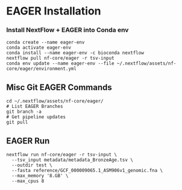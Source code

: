 # EAGER Installation

### Install NextFlow + EAGER into Conda env
```
conda create --name eager-env
conda activate eager-env
conda install --name eager-env -c bioconda nextflow
nextflow pull nf-core/eager -r tsv-input
conda env update --name eager-env --file ~/.nextflow/assets/nf-core/eager/environment.yml
```

## Misc Git EAGER Commands
```
cd ~/.nextflow/assets/nf-core/eager/
# List EAGER Branches
git branch -a
# Get pipeline updates
git pull
```

## EAGER Run

```
nextflow run nf-core/eager -r tsv-input \
  --tsv_input metadata/metadata_BronzeAge.tsv \
  --outdir test \
  --fasta reference/GCF_000009065.1_ASM906v1_genomic.fna \
  --max_memory '8.GB' \
  --max_cpus 8
```
